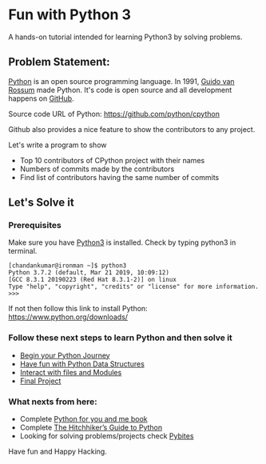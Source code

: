 # Fun with Python 3

A hands-on tutorial intended for learning Python3 by solving problems.

## Problem Statement:
[Python](https://www.python.org/) is an open source programming language. In 1991, [Guido van 
Rossum](https://en.wikipedia.org/wiki/Guido_van_Rossum) made Python. It's code is open source and 
all development happens on [GitHub](https://github.com/python/cpython).

Source code URL of Python: https://github.com/python/cpython

Github also provides a nice feature to show the contributors to any project.

Let's write a program to show
* Top 10 contributors of CPython project with their names
* Numbers of commits made by the contributors
* Find list of contributors having the same number of commits

## Let's Solve it

### Prerequisites

Make sure you have [Python3](https://www.python.org/downloads/) is installed.
Check by typing python3 in terminal.
```
[chandankumar@ironman ~]$ python3
Python 3.7.2 (default, Mar 21 2019, 10:09:12) 
[GCC 8.3.1 20190223 (Red Hat 8.3.1-2)] on linux
Type "help", "copyright", "credits" or "license" for more information.
>>>
```

If not then follow this link to install Python:
https://www.python.org/downloads/

### Follow these next steps to learn Python and then solve it

* [Begin your Python Journey](beginning.md)
* [Have fun with Python Data Structures](data_structures.md)
* [Interact with files and Modules](file_and_modules.md)
* [Final Project](final_project.md)

### What nexts from here:
* Complete [Python for you and me book](https://pymbook.readthedocs.io/en/latest/)
* Complete [The Hitchhiker’s Guide to Python](https://docs.python-guide.org/)
* Looking for solving problems/projects check [Pybites](https://pybit.es/) 

Have fun and Happy Hacking.
